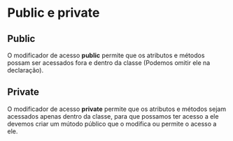 # Public e private

## Public

O modificador de acesso **public** permite que os atributos e métodos possam ser acessados fora e dentro da classe (Podemos omitir ele na declaração).

## Private

O modificador de acesso **private** permite que os atributos e métodos sejam acessados apenas dentro da classe, para que possamos ter acesso a ele devemos criar um mútodo público que o modifica ou permite o acesso a ele.

